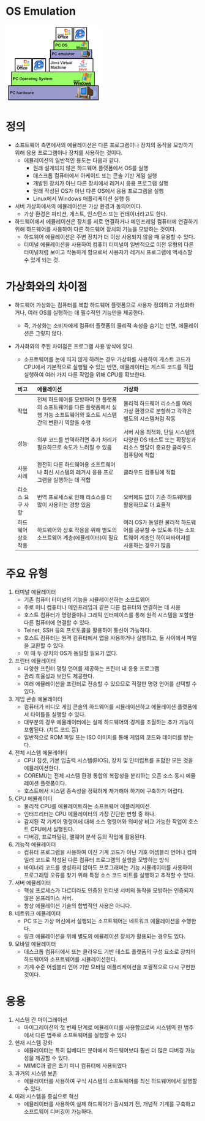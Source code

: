 # OS Emulation

![Untitled](OS_Emulation/Untitled.png)

# 정의

- 소프트웨어 측면에서의 에뮬레이션은 다른 프로그램이나 장치의 동작을 모방하기 위해 응용 프로그램이나 장치를 사용하는 것이다.
    - 에뮬레이션의 일반적인 용도는 다음과 같다.
        - 원래 설계되지 않은 하드웨어 플랫폼에서 OS를 실행
        - 데스크톱 컴퓨터에서 아케이드 또는 콘솔 기반 게임 실행
        - 개발된 장치가 아닌 다른 장치에서 레거시 응용 프로그램 실행
        - 원래 작성된 OS가 아닌 다른 OS에서 응용 프로그램을 실행
        - Linux에서 Windows 애플리케이션 실행 등
- 서버 가상화에서의 에뮬레이션은 가상 환경과 동의어이다.
    - 가상 환경은 파티션, 게스트, 인스턴스 또는 컨테이너라고도 한다.
- 하드웨어에서 에뮬레이션은 장치를 서로 연결하거나 메인프레임 컴퓨터에 연결하기 위해 하드웨어를 사용하여 다른 하드웨어 장치의 기능을 모방하는 것이다.
    - 하드웨어 에뮬레이션은 주변 장치가 더 이상 사용되지 않을 때 유용할 수 있다.
    - 터미널 에뮬레이션을 사용하여 컴퓨터 터미널이 일반적으로 이전 유형의 다른 터미널처럼 보이고 작동하게 함으로써 사용자가 레거시 프로그램에 액세스할 수 있게 되는 것.

# 가상화와의 차이점

- 하드웨어 가상화는 컴퓨터를 복합 하드웨어 플랫폼으로 사용자 정의하고 가상화하거나, 여러 OS를 실행하는 데 필수적인 기능만을 제공한다.
    - 즉, 가상화는 소비자에게 컴퓨터 플랫폼의 물리적 속성을 숨기는 반면, 에뮬레이션은 그렇지 않다.
- 가사화와의 주된 차이점은 프로그램 사용 방식에 있다.
    - 소프트웨어를 눈에 띄지 않게 하려는 경우 가상화를 사용하여 게스트 코드가 CPU에서 기본적으로 실행될 수 있는 반면, 에뮬레이터는 게스트 코드를 직접 실행하여 여러 가지 다른 작업을 위해 CPU를 확보한다.
    
    | 비고 | 에뮬레이션 | 가상화 |
    | --- | --- | --- |
    | 작업 | 전체 하드웨어를 모방하여 한 플랫폼의 소프트웨어를 다른 플랫폼에서 실행 가능 소프트웨어와 호스트 시스템 간의 변환기 역할을 수행 | 물리적 하드웨어 리소스를 여러 가상 환경으로 분할하고 각각은 별도의 시스템처럼 작동 |
    | 성능 | 외부 코드를 번역하려면 추가 처리가 필요하므로 속도가 느려질 수 있음 | 서버 사용 최적화, 단일 시스템의 다양한 OS 테스트 또는 확장성과 리소스 할당이 중요한 클라우드 컴퓨팅에 적합 |
    | 사용 사례 | 완전히 다른 하드웨어용 소프트웨어나 최신 시스템의 레거시 응용 프로그램을 실행하는 데 적합 | 클라우드 컴퓨팅에 적합 |
    | 리소스 요구 사항 | 번역 프로세스로 인해 리소스를 더 많이 사용하는 경향 있음 | 오버헤드 없이 기존 하드웨어를 활용하므로 더 효율적 |
    | 하드웨어 상호작용 | 하드웨어와 상호 작용을 위해 별도의 소프트웨어 계층(에뮬레이터)이 필요 | 여러 OS가 동일한 물리적 하드웨어를 공유할 수 있도록 하는 소프트웨어 계층인 하이퍼바이저를 사용하는 경우가 많음 |

# 주요 유형

1. 터미널 에뮬레이터
    - 기존 컴퓨터 터미널의 기능을 시뮬레이션하는 소프트웨어
    - 주로 미니 컴퓨터나 메인프레임과 같은 다른 컴퓨터와 연결하는 데 사용
    - 호스트 컴퓨터가 명령줄이나 그래픽 인터페이스를 통해 원격 시스템을 포함한 다른 컴퓨터에 연결할 수 있다.
    - Telnet, SSH 등의 프로토콜을 활용하여 통신이 가능하다.
    - 호스트 컴퓨터는 원격 컴퓨터에서 앱을 사용하거나 실행하고, 둘 사이에서 파일을 교환할 수 있다.
    - 이 때 두 장치의 OS가 동일할 필요가 없다.
2. 프린터 에뮬레이터
    - 다양한 프린터 명령 언어를 제공하는 프린터 내 응용 프로그램
    - 관리 효율성과 보안도 제공한다.
    - 여러 에뮬레이션을 프린터로 전송할 수 있으므로 적절한 명령 언어를 선택할 수 있다.
3. 게임 콘솔 에뮬레이터
    - 컴퓨터가 비디오 게임 콘솔의 하드웨어를 시뮬레이션하고 에뮬레이션 플랫폼에서 타이틀을 실행할 수 있다.
    - 대부분의 경우 에뮬레이터에는 실제 하드웨어의 경계를 초월하는 추가 기능이 포함된다. (치트 코드 등)
    - 일반적으로 ROM 파일 또는 ISO 이미지를 통해 게임의 코드와 데이터를 받는다.
4. 전체 시스템 에뮬레이터
    - CPU 칩셋, 기본 입출력 시스템(BIOS), 장치 및 인터럽트를 포함한 모든 것을 에뮬레이션한다.
    - COREMU는 전체 시스템 환경 통합의 복잡성을 분리하는 오픈 소스 동시 에뮬레이션 플랫폼이다.
    - 호스트에서 시스템 종속성을 정확하게 제거해야 하기에 구축하기 어렵다.
5. CPU 에뮬레이터
    - 물리적 CPU를 에뮬레이트하는 소프트웨어 애플리케이션.
    - 인터프리터는 CPU 에뮬레이터의 가장 간단한 변형 중 하나.
    - 감지된 각 기계어 명령어에 대해 소스 명령어와 의미상 비교 가능한 작업이 호스트 CPU에서 실행된다.
    - 디버깅, 프로파일링, 맬웨어 분석 등의 작업에 활용된다.
6. 기능적 에뮬레이터
    - 컴퓨터 프로그램을 사용하여 이진 기계 코드가 아닌 기호 어셈블리 언어나 컴파일러 코드로 작성된 다른 컴퓨터 프로그램의 실행을 모방하는 방식
    - 바이너리 코드를 생성하지 않아도 프로그래머는 기능 시뮬레이터를 사용하여 프로그래밍 오류를 찾기 위해 특정 소스 코드 비트를 실행하고 추적할 수 있다.
7. 서버 에뮬레이터
    - 핵심 프로세스가 다르더라도 인증된 인터넷 서버의 동작을 모방하는 인증되지 않은 온프레미스 서버.
    - 항상 에뮬레이션 기술의 합법적인 사용은 아니다.
8. 네트워크 에뮬레이터
    - PC 또는 가상 머신에서 실행되는 소프트웨어는 네트워크 에뮬레이션을 수행한다.
    - 링크 에뮬레이션을 위해 별도의 에뮬레이션 장치가 활용되는 경우도 있다.
9. 모바일 에뮬레이터
    - 데스크톱 컴퓨터에서 또는 클라우드 기반 테스트 플랫폼의 구성 요소로 장치의 하드웨어와 소프트웨어를 시뮬레이션한다.
    - 기계 수준 어셈블리 언어 기반 모바일 애플리케이션을 포괄적으로 다시 구현한 것이다.

# 응용

1. 시스템 간 마이그레이션
    - 마이그레이션의 첫 번째 단계로 에뮬레이터를 사용함으로써 시스템의 한 범주에서 다른 범주로 소프트웨어를 실행할 수 있다
2. 현재 시스템 강화
    - 에뮬레이터는 특히 임베디드 분야에서 하드웨어보다 훨씬 더 많은 디버깅 가능성을 제공할 수 있다.
    - MIMIC과 괕은 초기 미니 컴퓨터에 사용되었다
3. 과거의 시스템 보존
    - 에뮬레이터를 사용하여 구식 시스템의 소프트웨어를 최신 하드웨어에서 실행할 수 있다.
4. 미래 시스템을 중심으로 혁신
    - 에뮬레이터를 사용하여 실제 하드웨어가 출시되기 전, 개념적 기계를 구축하고 소프트웨어 디버깅이 가능하다.